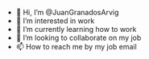 - 👋 Hi, I’m @JuanGranadosArvig
- 👀 I’m interested in work
- 🌱 I’m currently learning how to work
- 💞️ I’m looking to collaborate on my job
- 📫 How to reach me by my job email

<!---
JuanGranadosArvig/JuanGranadosArvig is a ✨ special ✨ repository because its `README.md` (this file) appears on your GitHub profile.
You can click the Preview link to take a look at your changes.
--->
